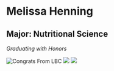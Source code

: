 # Melissa Henning

## Major: Nutritional Science

*Graduating with Honors*


<img class="markdownImage" src="./markdownAssetPath/Congrats-from-LBC.png" alt="Congrats From LBC"/>

<img class="markdownImage" src="./markdownAssetPath/mh-henning-nicaragua.JPG" />

<img class="markdownImage" src="./markdownAssetPath/mh-henning-tennis.jpeg" />
